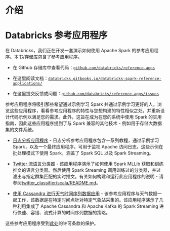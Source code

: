 # 介绍

# Databricks 参考应用程序

在 Databricks，我们正在开发一套演示如何使用 Apache Spark 的参考应用程序。本书/存储库包含了参考应用程序。

+   在 Github 存储库中查看代码：[`github.com/databricks/reference-apps`](https://github.com/databricks/reference-apps)

+   在这里阅读文档：[`databricks.gitbooks.io/databricks-spark-reference-applications/`](http://databricks.gitbooks.io/databricks-spark-reference-applications/)

+   在这里提交反馈或问题：[`github.com/databricks/reference-apps/issues`](https://github.com/databricks/reference-apps/issues)

参考应用程序将吸引那些希望通过示例学习 Spark 并通过示例学习更好的人。浏览这些应用程序，看看参考应用程序的特性与您想构建的特性相似之处，并重新设计代码示例以满足您的需求。此外，这旨在成为在您的系统中使用 Spark 的实用指南，因此这些应用程序提到了与 Spark 兼容的其他技术 - 例如用于存储大数据集的文件系统。

+   [日志分析应用程序](http://databricks.gitbooks.io/databricks-spark-reference-applications/content/logs_analyzer/index.html) - 日志分析参考应用程序包含一系列教程，通过示例学习 Spark，以及一个最终应用程序，可用于监视 Apache 访问日志。这些示例在批处理模式下使用 Spark，涵盖了 Spark SQL 以及 Spark Streaming。

+   [Twitter 流语言分类器](http://databricks.gitbooks.io/databricks-spark-reference-applications/content/twitter_classifier/index.html) - 该应用程序演示了如何使用 Spark MLLib 获取和训练推文的语言分类器。然后使用 Spark Streaming 调用训练过的分类器，并过滤出与指定群集匹配的实时推文。有关如何构建和运行此应用程序的说明 - 请参阅[twitter_classifier/scala/README.md](https://github.com/databricks/reference-apps/blob/master/twitter_classifier/scala/README.md)。

+   [使用 Cassandra 进行天气时间序列数据应用](http://databricks.gitbooks.io/databricks-spark-reference-applications/content/timeseries/index.html) - 该参考应用程序与天气数据一起工作，该数据是在特定时间点针对特定气象站采集的。该应用程序演示了几种利用集成了 Apache Cassandra 和 Apache Kafka 的 Spark Streaming 进行快速、容错、流式计算的时间序列数据的策略。

这些参考应用程序受到[此处](http://databricks.gitbooks.io/databricks-spark-reference-applications/content/LICENSE)的许可条款的保护。
